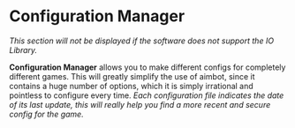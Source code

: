 # Configuration Manager

*This section will not be displayed if the software does not support the IO Library.*

**Configuration Manager** allows you to make different configs for completely different games. This will greatly simplify the use of aimbot, since it contains a huge number of options, which it is simply irrational and pointless to configure every time. *Each configuration file indicates the date of its last update, this will really help you find a more recent and secure config for the game.*